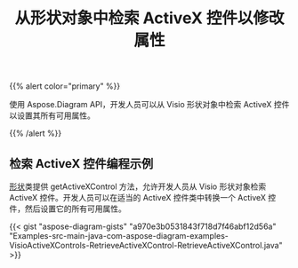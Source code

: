 ﻿---
title: 从形状对象中检索 ActiveX 控件以修改属性
type: docs
weight: 20
url: /zh/java/retrieve-an-activex-control-from-a-shape-object-to-modify-properties/
---
{{% alert color="primary" %}} 

使用 Aspose.Diagram API，开发人员可以从 Visio 形状对象中检索 ActiveX 控件以设置其所有可用属性。

{{% /alert %}} 
## **检索 ActiveX 控件编程示例**
[形状](https://reference.aspose.com/diagram/java/com.aspose.diagram/shape)类提供 getActiveXControl 方法，允许开发人员从 Visio 形状对象检索 ActiveX 控件。开发人员可以在适当的 ActiveX 控件类中转换一个 ActiveX 控件，然后设置它的所有可用属性。

{{< gist "aspose-diagram-gists" "a970e3b0531843f718d7f46abf12d56a" "Examples-src-main-java-com-aspose-diagram-examples-VisioActiveXControls-RetrieveActiveXControl-RetrieveActiveXControl.java" >}}

